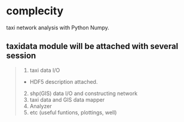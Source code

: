 # complecity
taxi network analysis with Python Numpy.

## taxidata module will be attached with several session
> 1. taxi data I/O
>  - HDF5 description attached.
> 2. shp(GIS) data I/O and constructing network
> 3. taxi data and GIS data mapper
> 4. Analyzer
> 5. etc (useful funtions, plottings, well)
